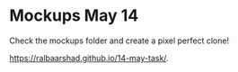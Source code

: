 # Mockups May 14

Check the mockups folder and create a pixel perfect clone!


 https://ralbaarshad.github.io/14-may-task/.
